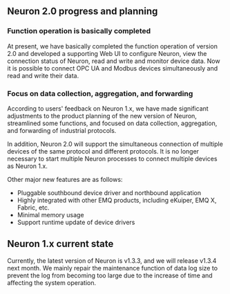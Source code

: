 ## Neuron 2.0 progress and planning

### Function operation is basically completed

At present, we have basically completed the function operation of version 2.0 and developed a supporting Web UI to configure Neuron, view the connection status of Neuron, read and write and monitor device data. Now it is possible to connect OPC UA and Modbus devices simultaneously and read and write their data.

### Focus on data collection, aggregation, and forwarding

According to users' feedback on Neuron 1.x, we have made significant adjustments to the product planning of the new version of Neuron, streamlined some functions, and focused on data collection, aggregation, and forwarding of industrial protocols.

In addition, Neuron 2.0 will support the simultaneous connection of multiple devices of the same protocol and different protocols. It is no longer necessary to start multiple Neuron processes to connect multiple devices as Neuron 1.x.

Other major new features are as follows:

- Pluggable southbound device driver and northbound application
- Highly integrated with other EMQ products, including eKuiper, EMQ X, Fabric, etc.
- Minimal memory usage
- Support runtime update of device drivers

## Neuron 1.x current state

Currently, the latest version of Neuron is v1.3.3, and we will release v1.3.4 next month. We mainly repair the maintenance function of data log size to prevent the log from becoming too large due to the increase of time and affecting the system operation.
